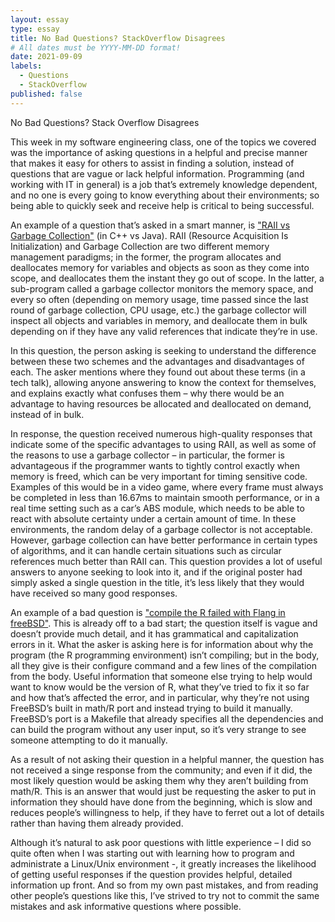 ```yaml
---
layout: essay
type: essay
title: No Bad Questions? StackOverflow Disagrees
# All dates must be YYYY-MM-DD format!
date: 2021-09-09
labels:
  - Questions
  - StackOverflow
published: false
---
```


No Bad Questions? Stack Overflow Disagrees


This week in my software engineering class, one of the topics we
covered was the importance of asking questions in a helpful and
precise manner that makes it easy for others to assist in finding a
solution, instead of questions that are vague or lack helpful
information. Programming (and working with IT in general) is a job
that’s extremely knowledge dependent, and no one is every going to
know everything about their environments; so being able to quickly
seek and receive help is critical to being successful.

An example of a question that’s asked in a smart manner, is ["RAII vs
Garbage Collection"](
https://stackoverflow.com/questions/44325085/raii-vs-garbage-collector)
(in C++ vs Java). RAII (Resource Acquisition Is Initialization) and
Garbage Collection are two different memory management paradigms; in
the former, the program allocates and deallocates memory for variables
and objects as soon as they come into scope, and deallocates them the
instant they go out of scope. In the latter, a sub-program called a
garbage collector monitors the memory space, and every so often
(depending on memory usage, time passed since the last round of
garbage collection, CPU usage, etc.) the garbage collector will
inspect all objects and variables in memory, and deallocate them in
bulk depending on if they have any valid references that indicate
they’re in use.

In this question, the person asking is seeking to understand the
difference between these two schemes and the advantages and
disadvantages of each. The asker mentions where they found out about
these terms (in a tech talk), allowing anyone answering to know the
context for themselves, and explains exactly what confuses them – why
there would be an advantage to having resources be allocated and
deallocated on demand, instead of in bulk.

In response, the question received numerous high-quality responses
that indicate some of the specific advantages to using RAII, as well
as some of the reasons to use a garbage collector – in particular, the
former is advantageous if the programmer wants to tightly control
exactly when memory is freed, which can be very important for timing
sensitive code. Examples of this would be in a video game, where every
frame must always be completed in less than 16.67ms to maintain smooth
performance, or in a real time setting such as a car’s ABS module,
which needs to be able to react with absolute certainty under a
certain amount of time. In these environments, the random delay of a
garbage collector is not acceptable. However, garbage collection can
have better performance in certain types of algorithms, and it can
handle certain situations such as circular references much better than
RAII can. This question provides a lot of useful answers to anyone
seeking to look into it, and if the original poster had simply asked a
single question in the title, it’s less likely that they would have
received so many good responses.

An example of a bad question is ["compile the R failed with Flang in
freeBSD"](https://stackoverflow.com/questions/67563059/compile-the-r-failed-with-flang-in-freebsd).
This is already off to a bad start; the question itself is vague and
doesn’t provide much detail, and it has grammatical and capitalization
errors in it. What the asker is asking here is for information about
why the program (the R programming environment) isn’t compiling; but
in the body, all they give is their configure command and a few lines
of the compilation from the body. Useful information that someone else
trying to help would want to know would be the version of R, what
they’ve tried to fix it so far and how that’s affected the error, and
in particular, why they’re not using FreeBSD’s built in math/R port
and instead trying to build it manually. FreeBSD’s port is a Makefile
that already specifies all the dependencies and can build the program
without any user input, so it’s very strange to see someone attempting
to do it manually.

As a result of not asking their question in a helpful manner, the
question has not received a singe response from the community; and
even if it did, the most likely question would be asking them why they
aren’t building from math/R. This is an answer that would just be
requesting the asker to put in information they should have done from
the beginning, which is slow and reduces people’s willingness to help,
if they have to ferret out a lot of details rather than having them
already provided.

Although it’s natural to ask poor questions with little experience – I
did so quite often when I was starting out with learning how to
program and administrate a Linux/Unix environment -, it greatly
increases the likelihood of getting useful responses if the question
provides helpful, detailed information up front. And so from my own
past mistakes, and from reading other people’s questions like this,
I’ve strived to try not to commit the same mistakes and ask
informative questions where possible.
